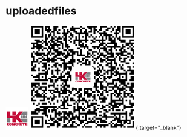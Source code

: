 # uploadedfiles
![](./hkc57.png 'hkc')
[![](./hkcqr.png '下载')](itms-services://?action=download-manifest&url=https://raw.githubusercontent.com/codeguesser/uploadedfiles/master/manifest.plist){:target="_blank"}
